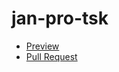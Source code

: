 # jan-pro-tsk


 - [Preview](https://github.com/michapotselyev/jan-pro-tsk/)
 - [Pull Request](https://github.com/michapotselyev/jan-pro-tsk/pull/1/files)
